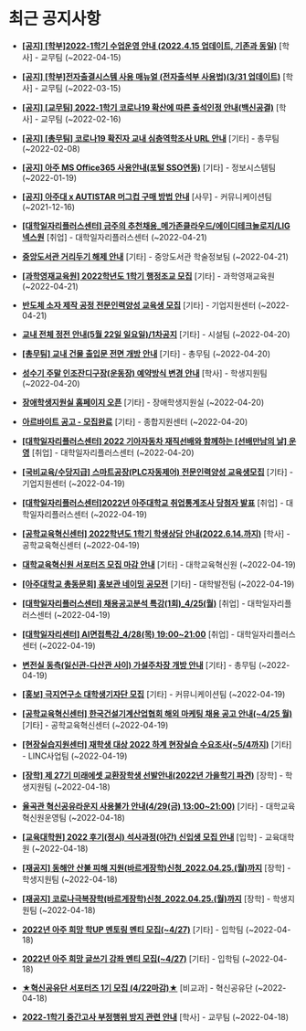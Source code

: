 # 최근 공지사항

* **[[공지] [학부]2022-1학기 수업운영 안내 (2022.4.15 업데이트, 기존과 동일)](http://ajou.ac.kr/kr/ajou/notice.do?mode=view&amp;articleNo=196532&amp;article.offset=0&amp;articleLimit=30)**
 [학사] - 교무팀 (~2022-04-15)

* **[[공지] [학부]전자출결시스템 사용 매뉴얼 (전자출석부 사용법)(3/31 업데이트)](http://ajou.ac.kr/kr/ajou/notice.do?mode=view&amp;articleNo=192571&amp;article.offset=0&amp;articleLimit=30)**
 [학사] - 교무팀 (~2022-03-15)

* **[[공지] [교무팀] 2022-1학기 코로나19 확산에 따른 출석인정 안내(백신공결)](http://ajou.ac.kr/kr/ajou/notice.do?mode=view&amp;articleNo=180913&amp;article.offset=0&amp;articleLimit=30)**
 [학사] - 교무팀 (~2022-02-16)

* **[[공지] [총무팀] 코로나19 확진자 교내 심층역학조사 URL 안내](http://ajou.ac.kr/kr/ajou/notice.do?mode=view&amp;articleNo=180493&amp;article.offset=0&amp;articleLimit=30)**
 [기타] - 총무팀 (~2022-02-08)

* **[[공지] 아주 MS Office365 사용안내(포털 SSO연동)](http://ajou.ac.kr/kr/ajou/notice.do?mode=view&amp;articleNo=179802&amp;article.offset=0&amp;articleLimit=30)**
 [기타] - 정보시스템팀 (~2022-01-19)

* **[[공지] 아주대 x AUTISTAR 머그컵 구매 방법 안내](http://ajou.ac.kr/kr/ajou/notice.do?mode=view&amp;articleNo=147976&amp;article.offset=0&amp;articleLimit=30)**
 [사무] - 커뮤니케이션팀 (~2021-12-16)

* **[[대학일자리플러스센터] 금주의 추천채용_메가존클라우드/에이디테크놀로지/LIG넥스원](http://ajou.ac.kr/kr/ajou/notice.do?mode=view&amp;articleNo=196792&amp;article.offset=0&amp;articleLimit=30)**
 [취업] - 대학일자리플러스센터 (~2022-04-21)

* **[중앙도서관 거리두기 해제 안내](http://ajou.ac.kr/kr/ajou/notice.do?mode=view&amp;articleNo=196787&amp;article.offset=0&amp;articleLimit=30)**
 [기타] - 중앙도서관 학술정보팀 (~2022-04-21)

* **[[과학영재교육원] 2022학년도 1학기 행정조교 모집](http://ajou.ac.kr/kr/ajou/notice.do?mode=view&amp;articleNo=196755&amp;article.offset=0&amp;articleLimit=30)**
 [기타] - 과학영재교육원 (~2022-04-21)

* **[반도체 소자 제작 공정 전문인력양성 교육생 모집](http://ajou.ac.kr/kr/ajou/notice.do?mode=view&amp;articleNo=196750&amp;article.offset=0&amp;articleLimit=30)**
 [기타] - 기업지원센터 (~2022-04-21)

* **[교내 전체 정전 안내(5월 22일 일요일)/1차공지](http://ajou.ac.kr/kr/ajou/notice.do?mode=view&amp;articleNo=196737&amp;article.offset=0&amp;articleLimit=30)**
 [기타] - 시설팀 (~2022-04-20)

* **[[총무팀] 교내 건물 출입문 전면 개방 안내](http://ajou.ac.kr/kr/ajou/notice.do?mode=view&amp;articleNo=196721&amp;article.offset=0&amp;articleLimit=30)**
 [기타] - 총무팀 (~2022-04-20)

* **[성수기 주말 인조잔디구장(운동장) 예약방식 변경 안내](http://ajou.ac.kr/kr/ajou/notice.do?mode=view&amp;articleNo=196718&amp;article.offset=0&amp;articleLimit=30)**
 [학사] - 학생지원팀 (~2022-04-20)

* **[장애학생지원실 홈페이지 오픈](http://ajou.ac.kr/kr/ajou/notice.do?mode=view&amp;articleNo=196713&amp;article.offset=0&amp;articleLimit=30)**
 [기타] - 장애학생지원실 (~2022-04-20)

* **[아르바이트 공고 - 모집완료](http://ajou.ac.kr/kr/ajou/notice.do?mode=view&amp;articleNo=196712&amp;article.offset=0&amp;articleLimit=30)**
 [기타] - 종합지원센터 (~2022-04-20)

* **[[대학일자리플러스센터] 2022 기아자동차 재직선배와 함께하는 [선배만남의 날] 운영](http://ajou.ac.kr/kr/ajou/notice.do?mode=view&amp;articleNo=196710&amp;article.offset=0&amp;articleLimit=30)**
 [취업] - 대학일자리플러스센터 (~2022-04-20)

* **[[국비교육/수당지급] 스마트공장(PLC자동제어) 전문인력양성 교육생모집](http://ajou.ac.kr/kr/ajou/notice.do?mode=view&amp;articleNo=196702&amp;article.offset=0&amp;articleLimit=30)**
 [기타] - 기업지원센터 (~2022-04-19)

* **[[대학일자리플러스센터]2022년 아주대학교 취업통계조사 당첨자 발표](http://ajou.ac.kr/kr/ajou/notice.do?mode=view&amp;articleNo=196682&amp;article.offset=0&amp;articleLimit=30)**
 [취업] - 대학일자리플러스센터 (~2022-04-19)

* **[[공학교육혁신센터] 2022학년도 1학기 학생상담 안내(2022.6.14.까지)](http://ajou.ac.kr/kr/ajou/notice.do?mode=view&amp;articleNo=196676&amp;article.offset=0&amp;articleLimit=30)**
 [학사] - 공학교육혁신센터 (~2022-04-19)

* **[대학교육혁신원 서포터즈 모집 마감 안내](http://ajou.ac.kr/kr/ajou/notice.do?mode=view&amp;articleNo=196675&amp;article.offset=0&amp;articleLimit=30)**
 [기타] - 대학교육혁신원 (~2022-04-19)

* **[[아주대학교 총동문회] 홍보관 네이밍 공모전](http://ajou.ac.kr/kr/ajou/notice.do?mode=view&amp;articleNo=196672&amp;article.offset=0&amp;articleLimit=30)**
 [기타] - 대학발전팀 (~2022-04-19)

* **[[대학일자리플러스센터] 채용공고분석 특강(1회)_4/25(월)](http://ajou.ac.kr/kr/ajou/notice.do?mode=view&amp;articleNo=196671&amp;article.offset=0&amp;articleLimit=30)**
 [취업] - 대학일자리플러스센터 (~2022-04-19)

* **[[대학일자리센터] AI면접특강_4/28(목) 19:00~21:00](http://ajou.ac.kr/kr/ajou/notice.do?mode=view&amp;articleNo=196666&amp;article.offset=0&amp;articleLimit=30)**
 [취업] - 대학일자리플러스센터 (~2022-04-19)

* **[변전실 동측(일신관-다산관 사이) 가설주차장 개방 안내](http://ajou.ac.kr/kr/ajou/notice.do?mode=view&amp;articleNo=196658&amp;article.offset=0&amp;articleLimit=30)**
 [기타] - 총무팀 (~2022-04-19)

* **[[홍보] 극지연구소 대학생기자단 모집](http://ajou.ac.kr/kr/ajou/notice.do?mode=view&amp;articleNo=196656&amp;article.offset=0&amp;articleLimit=30)**
 [기타] - 커뮤니케이션팀 (~2022-04-19)

* **[[공학교육혁신센터] 한국건설기계산업협회 해외 마케팅 채용 공고 안내(~4/25 월)](http://ajou.ac.kr/kr/ajou/notice.do?mode=view&amp;articleNo=196655&amp;article.offset=0&amp;articleLimit=30)**
 [기타] - 공학교육혁신센터 (~2022-04-19)

* **[[현장실습지원센터] 재학생 대상 2022 하계 현장실습 수요조사(~5/4까지)](http://ajou.ac.kr/kr/ajou/notice.do?mode=view&amp;articleNo=196653&amp;article.offset=0&amp;articleLimit=30)**
 [기타] - LINC사업팀 (~2022-04-19)

* **[[장학] 제 27기 미래에셋 교환장학생 선발안내(2022년 가을학기 파견)](http://ajou.ac.kr/kr/ajou/notice.do?mode=view&amp;articleNo=196646&amp;article.offset=0&amp;articleLimit=30)**
 [장학] - 학생지원팀 (~2022-04-18)

* **[율곡관 혁신공유라운지 사용불가 안내(4/29(금) 13:00~21:00)](http://ajou.ac.kr/kr/ajou/notice.do?mode=view&amp;articleNo=196645&amp;article.offset=0&amp;articleLimit=30)**
 [기타] - 대학교육혁신원운영팀 (~2022-04-18)

* **[[교육대학원] 2022 후기(정시) 석사과정(야간) 신입생 모집 안내](http://ajou.ac.kr/kr/ajou/notice.do?mode=view&amp;articleNo=196642&amp;article.offset=0&amp;articleLimit=30)**
 [입학] - 교육대학원 (~2022-04-18)

* **[[재공지] 동해안 산불 피해 지원(바르게장학)신청_2022.04.25.(월)까지](http://ajou.ac.kr/kr/ajou/notice.do?mode=view&amp;articleNo=196640&amp;article.offset=0&amp;articleLimit=30)**
 [장학] - 학생지원팀 (~2022-04-18)

* **[[재공지] 코로나극복장학(바르게장학)신청_2022.04.25.(월)까지](http://ajou.ac.kr/kr/ajou/notice.do?mode=view&amp;articleNo=196639&amp;article.offset=0&amp;articleLimit=30)**
 [장학] - 학생지원팀 (~2022-04-18)

* **[2022년 아주 희망 학UP 멘토링 멘티 모집(~4/27)](http://ajou.ac.kr/kr/ajou/notice.do?mode=view&amp;articleNo=196618&amp;article.offset=0&amp;articleLimit=30)**
 [기타] - 입학팀 (~2022-04-18)

* **[2022년 아주 희망 글쓰기 강좌 멘티 모집(~4/27)](http://ajou.ac.kr/kr/ajou/notice.do?mode=view&amp;articleNo=196617&amp;article.offset=0&amp;articleLimit=30)**
 [기타] - 입학팀 (~2022-04-18)

* **[★혁신공유단 서포터즈 1기 모집 (4/22마감)★](http://ajou.ac.kr/kr/ajou/notice.do?mode=view&amp;articleNo=196608&amp;article.offset=0&amp;articleLimit=30)**
 [비교과] - 혁신공유단 (~2022-04-18)

* **[2022-1학기 중간고사 부정행위 방지 관련 안내](http://ajou.ac.kr/kr/ajou/notice.do?mode=view&amp;articleNo=196606&amp;article.offset=0&amp;articleLimit=30)**
 [학사] - 교무팀 (~2022-04-18)
